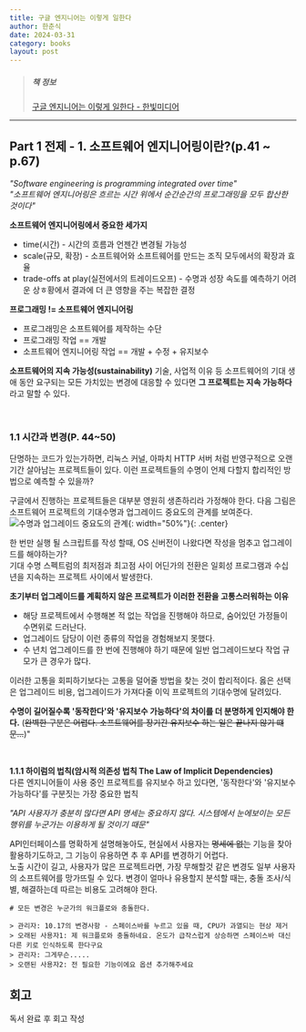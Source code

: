 ```yaml
---
title: 구글 엔지니어는 이렇게 일한다
author: 한춘식
date: 2024-03-31
category: books
layout: post
---
```


> ##### 책 정보
> [구글 엔지니어는 이렇게 일한다 - 한빛미디어](https://www.yes24.com/Product/Goods/109182479?pid=123487&cosemkid=go16527542090906292&gad_source=1&gclid=Cj0KCQjwk6SwBhDPARIsAJ59GwcsarMNP-zpK97jiVfywZ2WMeJAOpajehxYm3SrTd_aEUR-G--hzdEaAvRqEALw_wcB)

---

Part 1 전제 - 1. 소프트웨어 엔지니어링이란?(p.41 ~ p.67)
-------------
_"Software engineering is programming integrated over time"_  
_"소프트웨어 엔지니어링은 흐르는 시간 위에서 순간순간의 프로그래밍을 모두 합산한 것이다"_  

**소프트웨어 엔지니어링에서 중요한 세가지**
* time(시간) - 시간의 흐름과 언젠간 변경될 가능성
* scale(규모, 확장) - 소프트웨어와 소프트웨어를 만드는 조직 모두에서의 확장과 효율
* trade-offs at play(실전에서의 트레이드오프) - 수명과 성장 속도를 예측하기 어려운 상ㅎ황에서 결과에 더 큰 영향을 주는 복잡한 결정

**프로그래밍 != 소프트웨어 엔지니어링**
* 프로그래밍은 소프트웨어를 제작하는 수단
* 프로그래밍 작업 == 개발
* 소프트웨어 엔지니어링 작업 == 개발 + 수정 + 유지보수 

**소프트웨어의 지속 가능성(sustainability)**
기술, 사업적 이유 등 소프트웨어의 기대 생애 동안 요구되는 모든 가치있는 변경에 대응할 수 있다면 **그 프로젝트는 지속 가능하다** 라고 말할 수 있다.

<br/>

### 1.1 시간과 변경(P. 44~50)
단명하는 코드가 있는가하면, 리눅스 커널, 아파치 HTTP 서버 처럼 반영구적으로 오랜기간 살아남는 프로젝트들이 있다. 이런 프로젝트들의 수명이 언제 다할지 합리적인 방법으로 예측할 수 있을까?

구글에서 진행하는 프로젝트들은 대부분 영원히 생존하리라 가정해야 한다.
다음 그림은 소프트웨어 프로젝트의 기대수명과 업그레이드 중요도의 관계를 보여준다.
![수명과 업그레이드 중요도의 관계](https://github.com/han-chunsik/Algorithm/assets/163226671/6f674a6d-6e4e-43bd-b62c-8c1b81e1371d){: width="50%"}{: .center}

한 번만 실행 될 스크립트를 작성 할때, OS 신버전이 나왔다면 작성을 멈추고 업그레이드를 해야하는가?   
기대 수명 스펙트럼의 최저점과 최고점 사이 어딘가의 전환은 일회성 프로그램과 수십 년을 지속하는 프로젝트 사이에서 발생한다.

**초기부터 업그레이드를 계획하지 않은 프로젝트가 이러한 전환을 고통스러워하는 이유**
* 해당 프로젝트에서 수행해본 적 없는 작업을 진행해야 하므로, 숨어있던 가정들이 수면위로 드러난다.
* 업그레이드 담당이 이런 종류의 작업을 경험해보지 못했다.
* 수 년치 업그레이드를 한 번에 진행해야 하기 때문에 일반 업그레이드보다 작업 규모가 큰 경우가 많다.

이러한 고통을 회피하기보다는 고통을 덜어줄 방법을 찾는 것이 합리적이다. 옳은 선택은 업그레이드 비용, 업그레이드가 가져다줄 이익 프로젝트의 기대수명에 달려있다.

**수명이 길어질수록 '동작한다'와 '유지보수 가능하다'의 차이를 더 분명하게 인지해야 한다.** (~~완벽한 구분은 어렵다. 소프트웨어를 장기간 유지보수 하는 일은 끝나지 않기 떄문...~~)"

<br/>

**1.1.1 하이럼의 법칙(암시적 의존성 법칙 The Law of Implicit Dependencies)**  
다른 엔지니어들이 사용 중인 프로젝트를 유지보수 하고 있다면, '동작한다'와 '유지보수 가능하다'를 구분짓는 가장 중요한 법칙

_"API 사용자가 충분히 많다면 API 명세는 중요하지 않다. 시스템에서 눈에보이는 모든 행위를 누군가는 이용하게 될 것이기 때문"_

API인터페이스를 명확하게 설명해놓아도, 현실에서 사용자는 ~~명세에 없는~~ 기능을 찾아 활용하기도하고, 그 기능이 유용하면 추 후 API를 변경하기 어렵다.  
노출 시간이 길고, 사용자가 많은 프로젝트라면, 가장 무해할것 같은 변경도 일부 사용자의 소프트웨어를 망가뜨릴 수 있다.
변경이 얼마나 유용할지 분석할 때는, 충돌 조사/식별, 해결하는데 따르는 비용도 고려해야 한다.

```
# 모든 변경은 누군가의 워크플로와 충돌한다.

> 관리자: 10.17의 변경사항 - 스페이스바를 누르고 있을 때, CPU가 과열되는 현상 제거
> 오래된 사용자1: 제 워크플로와 충돌하네요. 온도가 급작스럽게 상승하면 스페이스바 대신 다른 키로 인식하도록 한다구요
> 관리자: 그게무슨.....
> 오랜된 사용자2: 전 필요한 기능이에요 옵션 추가해주세요
```








회고
-------------
독서 완료 후 회고 작성
